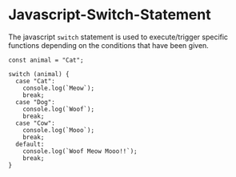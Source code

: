 # Javascript-Switch-Statement

The javascript `switch` statement is used to execute/trigger specific functions depending on the conditions that have been given.

```
const animal = "Cat";

switch (animal) {
  case "Cat":
    console.log(`Meow`);
    break;
  case "Dog":
    console.log(`Woof`);
    break;
  case "Cow":
    console.log(`Mooo`);
    break;
  default:
    console.log(`Woof Meow Mooo!!`);
    break;
}
```
